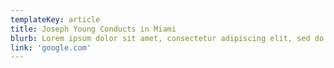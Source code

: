 ```yaml
---
templateKey: article
title: Joseph Young Conducts in Miami
blurb: Lorem ipsum dolor sit amet, consectetur adipiscing elit, sed do eiusmod tempor incididunt ut labore et dolore magna aliqua. Vel facilisis volutpat est velit egestas dui id. Erat nam at lectus urna duis convallis convallis tellus id. Enim nec dui nunc mattis. Tincidunt praesent semper feugiat nibh sed pulvinar proin. Viverra ipsum nunc aliquet bibendum enim.
link: 'google.com'
---
```



